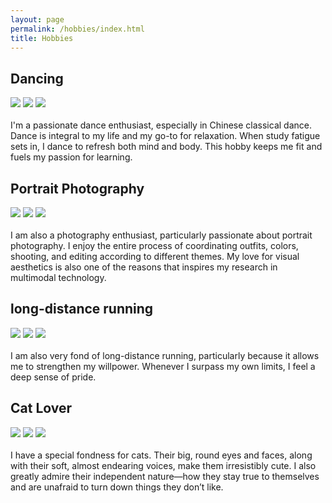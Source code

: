 ```yaml
---
layout: page
permalink: /hobbies/index.html
title: Hobbies
---
```


## Dancing

<div class="third">
<img src="/images/wd1.jpg">
<img src="/images/wd2.jpg">
<img src="/images/wd3.JPG">
</div>
<br> I'm a passionate dance enthusiast, especially in Chinese classical dance. Dance is integral to my life and my go-to for relaxation. When study fatigue sets in, I dance to refresh both mind and body. This hobby keeps me fit and fuels my passion for learning.

## Portrait Photography

<div class="third">
<img src="/images/sy1.jpg">
<img src="/images/sy2.jpg">
<img src="/images/sy3.jpg">
</div>
<br> I am also a photography enthusiast, particularly passionate about portrait photography. I enjoy the entire process of coordinating outfits, colors, shooting, and editing according to different themes. My love for visual aesthetics is also one of the reasons that inspires my research in multimodal technology.

## long-distance running
<div class="third">
<img src="/images/lr1.jpg">
<img src="/images/lr2.jpg">
<img src="/images/lr3.jpg">
</div>
<br> I am also very fond of long-distance running, particularly because it allows me to strengthen my willpower. Whenever I surpass my own limits, I feel a deep sense of pride.

## Cat Lover
<div class="third">
<img src="/images/cat1.JPG">
<img src="/images/cat2.JPG">
<img src="/images/cat3.JPG">
</div>
<br> I have a special fondness for cats. Their big, round eyes and faces, along with their soft, almost endearing voices, make them irresistibly cute. I also greatly admire their independent nature—how they stay true to themselves and are unafraid to turn down things they don’t like.